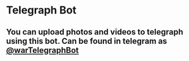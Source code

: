 
# Telegraph Bot

## You can upload photos and videos to telegraph using this bot. Can be found in telegram as [@warTelegraphBot](https://t.me/WarTelegraphBot)


